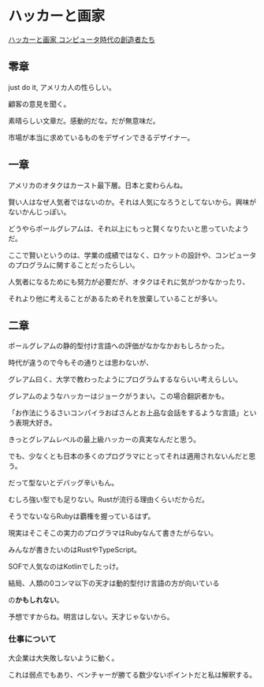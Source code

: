 # ハッカーと画家

[ハッカーと画家 コンピュータ時代の創造者たち](https://www.amazon.co.jp/%E3%83%8F%E3%83%83%E3%82%AB%E3%83%BC%E3%81%A8%E7%94%BB%E5%AE%B6-%E3%82%B3%E3%83%B3%E3%83%94%E3%83%A5%E3%83%BC%E3%82%BF%E6%99%82%E4%BB%A3%E3%81%AE%E5%89%B5%E9%80%A0%E8%80%85%E3%81%9F%E3%81%A1-%E3%83%9D%E3%83%BC%E3%83%AB-%E3%82%B0%E3%83%AC%E3%82%A2%E3%83%A0/dp/4274065979)

## 零章

just do it, アメリカ人の性らしい。

顧客の意見を聞く。

素晴らしい文章だ。感動的だな。だが無意味だ。

市場が本当に求めているものをデザインできるデザイナー。

## 一章

アメリカのオタクはカースト最下層。日本と変わらんね。

賢い人はなぜ人気者ではないのか。それは人気になろうとしてないから。興味がないかんじっぽい。

どうやらポールグレアムは、それ以上にもっと賢くなりたいと思っていたようだ。

ここで賢いというのは、学業の成績ではなく、ロケットの設計や、コンピュータのプログラムに関することだったらしい。

人気者になるためにも努力が必要だが、オタクはそれに気がつかなかったり、

それより他に考えることがあるためそれを放棄していることが多い。

## 二章

ポールグレアムの静的型付け言語への評価がなかなかおもしろかった。

時代が違うので今もその通りとは思わないが、

グレアム曰く、大学で教わったようにプログラムするならいい考えらしい。

グレアムのようなハッカーはジョークがうまい。この場合翻訳者かも。

「お作法にうるさいコンパイラおばさんとお上品な会話をするような言語」という表現大好き。

きっとグレアムレベルの最上級ハッカーの真実なんだと思う。

でも、少なくとも日本の多くのプログラマにとってそれは適用されないんだと思う。

だって型ないとデバッグ辛いもん。

むしろ強い型でも足りない。Rustが流行る理由くらいだからだ。

そうでないならRubyは覇権を握っているはず。

現実はそこそこの実力のプログラマはRubyなんて書きたがらない。

みんなが書きたいのはRustやTypeScript。

SOFで人気なのはKotlinでしたっけ。

結局、人類の0コンマ以下の天才は動的型付け言語の方が向いている

の**かもしれない**。

予想ですからね。明言はしない。天才じゃないから。

### 仕事について

大企業は大失敗しないように動く。

これは弱点でもあり、ベンチャーが勝てる数少ないポイントだと私は解釈する。
